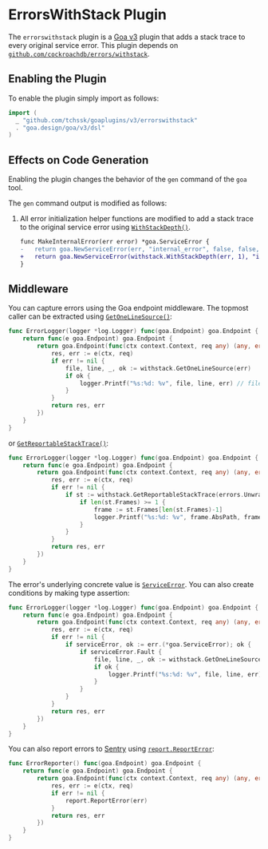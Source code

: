# ErrorsWithStack Plugin

The `errorswithstack` plugin is a [Goa v3](https://github.com/goadesign/goa/tree/v3) plugin
that adds a stack trace to every original service error.
This plugin depends on [`github.com/cockroachdb/errors/withstack`](github.com/cockroachdb/errors/withstack).

## Enabling the Plugin

To enable the plugin simply import as follows:

```go
import (
  _ "github.com/tchssk/goaplugins/v3/errorswithstack"
  . "goa.design/goa/v3/dsl"
)
```

## Effects on Code Generation

Enabling the plugin changes the behavior of the `gen` command of the `goa` tool.

The `gen` command output is modified as follows:

1. All error initialization helper functions are modified to add a stack trace to the original service error using [`WithStackDepth()`](https://pkg.go.dev/github.com/cockroachdb/errors/withstack#WithStackDepth).

    ```diff
    func MakeInternalError(err error) *goa.ServiceError {
    -	return goa.NewServiceError(err, "internal_error", false, false, true)
    +	return goa.NewServiceError(withstack.WithStackDepth(err, 1), "internal_error", false, false, true)
    }
    ```

## Middleware

You can capture errors using the Goa endpoint middleware. The topmost caller can be extracted using [`GetOneLineSource()`](https://pkg.go.dev/github.com/cockroachdb/errors/withstack#GetOneLineSource):

```go
func ErrorLogger(logger *log.Logger) func(goa.Endpoint) goa.Endpoint {
	return func(e goa.Endpoint) goa.Endpoint {
		return goa.Endpoint(func(ctx context.Context, req any) (any, error) {
			res, err := e(ctx, req)
			if err != nil {
				file, line, _, ok := withstack.GetOneLineSource(err)
				if ok {
					logger.Printf("%s:%d: %v", file, line, err) // file.go:15 something went wrong
				}
			}
			return res, err
		})
	}
}
```

or [`GetReportableStackTrace()`](https://pkg.go.dev/github.com/cockroachdb/errors/withstack#GetReportableStackTrace):

```go
func ErrorLogger(logger *log.Logger) func(goa.Endpoint) goa.Endpoint {
	return func(e goa.Endpoint) goa.Endpoint {
		return goa.Endpoint(func(ctx context.Context, req any) (any, error) {
			res, err := e(ctx, req)
			if err != nil {
				if st := withstack.GetReportableStackTrace(errors.Unwrap(err)); st != nil {
					if len(st.Frames) >= 1 {
						frame := st.Frames[len(st.Frames)-1]
						logger.Printf("%s:%d: %v", frame.AbsPath, frame.Lineno, err) // /path/to/file.go:15 something went wrong
					}
				}
			}
			return res, err
		})
	}
}
```

The error's underlying concrete value is [`ServiceError`](https://pkg.go.dev/goa.design/goa/v3/pkg#ServiceError). You can also create conditions by making type assertion:

```go
func ErrorLogger(logger *log.Logger) func(goa.Endpoint) goa.Endpoint {
	return func(e goa.Endpoint) goa.Endpoint {
		return goa.Endpoint(func(ctx context.Context, req any) (any, error) {
			res, err := e(ctx, req)
			if err != nil {
				if serviceError, ok := err.(*goa.ServiceError); ok {
					if serviceError.Fault {
						file, line, _, ok := withstack.GetOneLineSource(err)
						if ok {
							logger.Printf("%s:%d: %v", file, line, err) // file.go:15 something went wrong
						}
					}
				}
			}
			return res, err
		})
	}
}
```

You can also report errors to [Sentry](https://sentry.io) using [`report.ReportError`](https://pkg.go.dev/github.com/cockroachdb/errors/report#ReportError):

```go
func ErrorReporter() func(goa.Endpoint) goa.Endpoint {
	return func(e goa.Endpoint) goa.Endpoint {
		return goa.Endpoint(func(ctx context.Context, req any) (any, error) {
			res, err := e(ctx, req)
			if err != nil {
				report.ReportError(err)
			}
			return res, err
		})
	}
}
```
